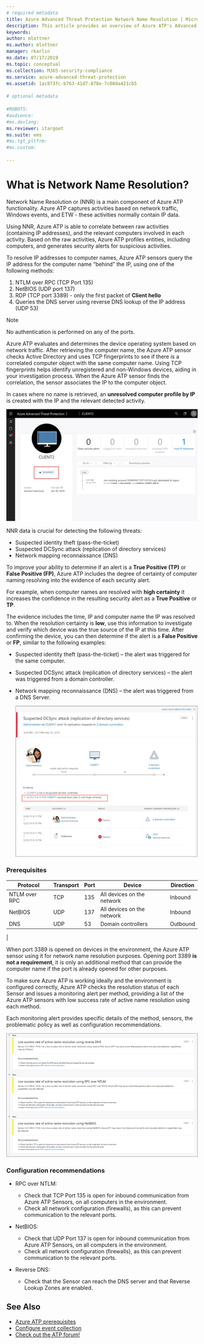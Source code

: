 ```yaml
---
# required metadata
title: Azure Advanced Threat Protection Network Name Resolution | Microsoft Docs
description: This article provides an overview of Azure ATP's Advanced Network Name Resolution functionality and uses.
keywords:
author: mlottner
ms.author: mlottner
manager: rkarlin
ms.date: 07/17/2019
ms.topic: conceptual
ms.collection: M365-security-compliance
ms.service: azure-advanced-threat-protection
ms.assetid: 1ac873fc-b763-41d7-878e-7c08da421cb5

# optional metadata

#ROBOTS:
#audience:
#ms.devlang:
ms.reviewer: itargoet
ms.suite: ems
#ms.tgt_pltfrm:
#ms.custom:

---
```


# What is Network Name Resolution?

Network Name Resolution or (NNR) is a main component of  Azure ATP functionality. Azure ATP captures activities based on network traffic, Windows events, and ETW - these activities normally contain IP data. 

Using NNR, Azure ATP is able to correlate between raw activities (containing IP addresses), and the relevant computers involved in each activity. Based on the raw activities, Azure ATP profiles entities, including computers, and generates security alerts for suspicious activities.

To resolve IP addresses to computer names, Azure ATP sensors query the IP address for the computer name “behind” the IP, using one of the following methods:

1. NTLM over RPC (TCP Port 135)
2. NetBIOS (UDP port 137)
3. RDP (TCP port 3389) - only the first packet of **Client hello**
4. Queries the DNS server using reverse DNS lookup of the IP address (UDP 53)

> [!NOTE]
>No authentication is performed on any of the ports.

Azure ATP evaluates and determines the device operating system based on network traffic. After retrieving the computer name, the Azure ATP sensor checks Active Directory and uses TCP fingerprints to see if there is a correlated computer object with the same computer name. Using TCP fingerprints helps identify unregistered and non-Windows devices, aiding in your investigation process. 
When the Azure ATP sensor finds the correlation, the sensor associates the IP to the computer object. 

In cases where no name is retrieved, an **unresolved computer profile by IP** is created with the IP and the relevant detected activity.

![Unresolved computer profile](media/unresolved-computer-profile.png)


NNR data is crucial for detecting the following threats:

- Suspected identity theft (pass-the-ticket)
- Suspected DCSync attack (replication of directory services)
- Network mapping reconnaissance (DNS)

To improve your ability to determine if an alert is a **True Positive (TP)** or **False Positive (FP)**, Azure ATP includes the degree of certainty of computer naming resolving into the evidence of each security alert. 
 
For example, when computer names are resolved with  **high certainty** it increases the confidence in the resulting security alert as a **True Positive** or **TP**. 

The evidence includes the time, IP and computer name the IP was resolved to. When the resolution certainty is **low**, use this information to investigate and verify which device was the true source of the IP at this time. 
After confirming the device, you can then determine if the alert is a **False Positive** or **FP**, similar to the following examples:

- Suspected identity theft (pass-the-ticket) – the alert was triggered for the same computer.
- Suspected DCSync attack (replication of directory services) – the alert was triggered from a domain controller.
- Network mapping reconnaissance (DNS) – the alert was triggered from a DNS Server.

    ![Evidence certainty](media/nnr-high-certainty.png)


### Prerequisites
|Protocol|	Transport|	Port|	Device|	Direction|
|--------|--------|------|-------|------|
|NTLM over RPC|	TCP	|135|	All devices on the network|	Inbound|
|NetBIOS|	UDP|	137|	All devices on the network|	Inbound|
|DNS|	UDP|	53|	Domain controllers|	Outbound|
|

When port 3389 is opened on devices in the environment, the Azure ATP sensor using it for network name resolution purposes.
Opening port 3389 **is not a requirement**, it is only an additional method that can provide the computer name if the port is already opened for other purposes.

To make sure Azure ATP is working ideally and the environment is configured correctly, Azure ATP checks the resolution status of each Sensor and issues a monitoring alert per method, providing a list of the Azure ATP sensors with low success rate of active name resolution using each method.

Each monitoring alert provides specific details of the method, sensors, the problematic policy as well as configuration recommendations.

![Low success rate Network Name Resolution (NNR) alert](media/atp-nnr-success-rate.png)


### Configuration recommendations

- RPC over NTLM:
    - Check that TCP Port 135 is open for inbound communication from Azure ATP Sensors, on all computers in the environment.
    - Check all network configuration (firewalls), as this can prevent communication to the relevant ports.

- NetBIOS:
    - Check that UDP Port 137 is open for inbound communication from Azure ATP Sensors, on all computers in the environment.
    - Check all network configuration (firewalls), as this can prevent communication to the relevant ports.
- Reverse DNS:
    - Check that the Sensor can reach the DNS server and that Reverse Lookup Zones are enabled.


## See Also
- [Azure ATP prerequisites](atp-prerequisites.md)
- [Configure event collection](configure-event-collection.md)
- [Check out the ATP forum!](https://aka.ms/azureatpcommunity)
